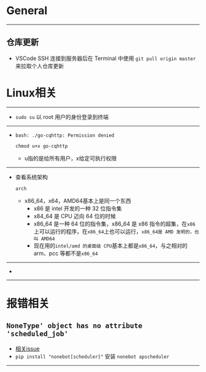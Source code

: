 <!--
 * @Author: your name
 * @Date: 2021-04-08 08:46:09
 * @LastEditTime: 2021-06-17 09:48:21
 * @LastEditors: Please set LastEditors
 * @Description: In User Settings Edit
 * @FilePath: \HoshinoBot\维护随笔.md
-->
# General

---
## 仓库更新
- VSCode SSH 连接到服务器后在 Terminal 中使用 `git pull origin master` 来拉取个人仓库更新

# Linux相关

---

- `sudo su` 以 root 用户的身份登录到终端

---

- `bash: ./go-cqhttp: Permission denied`
    ```
    chmod u+x go-cqhttp
    ```
    - u指的是给所有用户，x给定可执行权限

---

- 查看系统架构

  ```shell
  arch
  ```

  - x86_64，x64，AMD64基本上是同一个东西
    - x86 是 intel 开发的一种 32 位指令集
    - x84_64 是 CPU 迈向 64 位的时候
    - x86_64 是一种 64 位的指令集，x86_64 是 x86 指令的超集，在`x86`上可以运行的程序，在`x86_64`上也可以运行，`x86_64是 AMD 发明的，也叫 AMD64`
    - 现在用的`intel/amd 的桌面级 CPU`基本上都是`x86_64`，与之相对的 arm、pcc 等都不是`x86_64`

---

- 





---
# 报错相关

## `NoneType' object has no attribute 'scheduled_job'`
- [相关issue](https://github.com/zybwh/qq_chat_jx3_bot/issues/3)
- `pip install "nonebot[scheduler]"` 安装 `nonebot apscheduler`


---

